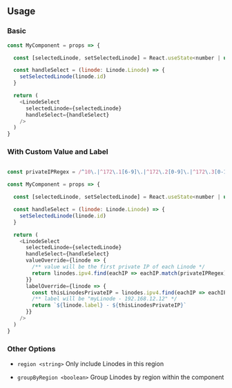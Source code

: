 ## Usage

### Basic

```js
const MyComponent = props => {

  const [selectedLinode, setSelectedLinode] = React.useState<number | undefined>(undefined);

  const handleSelect = (linode: Linode.Linode) => {
    setSelectedLinode(linode.id)
  }

  return (
    <LinodeSelect
      selectedLinode={selectedLinode}
      handleSelect={handleSelect}
    />
  )
}
```

### With Custom Value and Label

```js

const privateIPRegex = /^10\.|^172\.1[6-9]\.|^172\.2[0-9]\.|^172\.3[0-1]\.|^192\.168\.|^fd/;

const MyComponent = props => {

  const [selectedLinode, setSelectedLinode] = React.useState<number | undefined>(undefined);

  const handleSelect = (linode: Linode.Linode) => {
    setSelectedLinode(linode.id)
  }

  return (
    <LinodeSelect
      selectedLinode={selectedLinode}
      handleSelect={handleSelect}
      valueOverride={linode => {
        /** value will be the first private IP of each Linode */
        return linodes.ipv4.find(eachIP => eachIP.match(privateIPRegex))
      }}
      labelOverride={linode => {
        const thisLinodesPrivateIP = linodes.ipv4.find(eachIP => eachIP.match(privateIPRegex));
        /** label will be "myLinode - 192.168.12.12" */
        return `${linode.label} - ${thisLinodesPrivateIP}`
      }}
    />
  )
}
```

### Other Options

- `region <string>`
  Only include Linodes in this region

- `groupByRegion <boolean>`
  Group Linodes by region within the component
